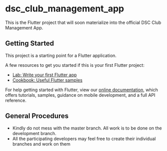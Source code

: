 # dsc_club_management_app

This is the Flutter project that will soon materialize into the official DSC Club Management App. 

## Getting Started

This project is a starting point for a Flutter application.

A few resources to get you started if this is your first Flutter project:

- [Lab: Write your first Flutter app](https://flutter.dev/docs/get-started/codelab)
- [Cookbook: Useful Flutter samples](https://flutter.dev/docs/cookbook)

For help getting started with Flutter, view our
[online documentation](https://flutter.dev/docs), which offers tutorials,
samples, guidance on mobile development, and a full API reference.

## General Procedures

- Kindly do not mess with the master branch. All work is to be done on the development branch.
- All the participating developers may feel free to create their individual branches and work on them



